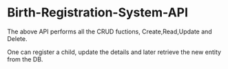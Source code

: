 # Birth-Registration-System-API
  
  The above API performs all the CRUD fuctions, Create,Read,Update and Delete.
  
  One can register a child, update the details and later retrieve the new entity from the DB.
